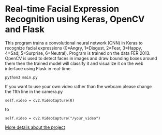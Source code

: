 # Real-time Facial Expression Recognition using Keras, OpenCV and Flask

This program trains a convolutional neural network (CNN) in Keras to recognize facial expressions (0=Angry, 1=Disgust, 2=Fear, 3=Happy, 4=Sad, 5=Surprise, 6=Neutral). Program is trained on the data FER 2013. OpenCV is used to detect faces in images and draw bounding boxes around them then the trained model will classify it and visualize it on the web interface using Flask in real-time.

    python3 main.py
    
If you want to use your own video rather than the webcam please change the 11th line in the camera.py

    self.video = cv2.VideoCapture(0)
to

    self.video = cv2.VideoCapture("/your_video")
    
[More details about the project](https://www.coursera.org/projects/facial-expression-recognition-keras)

